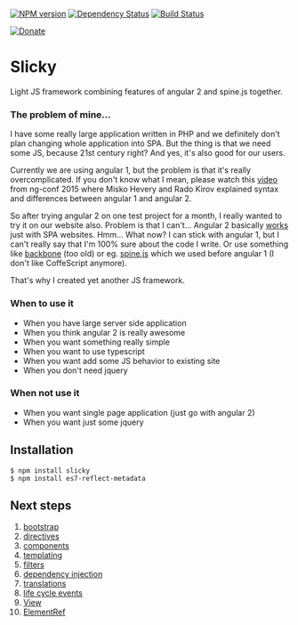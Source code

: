[![NPM version](https://img.shields.io/npm/v/slicky.svg?style=flat-square)](https://www.npmjs.com/package/slicky)
[![Dependency Status](https://img.shields.io/gemnasium/Carrooi/Js-Slicky.svg?style=flat-square)](https://gemnasium.com/Carrooi/Js-Slicky)
[![Build Status](https://img.shields.io/travis/Carrooi/Js-Slicky.svg?style=flat-square)](https://travis-ci.org/Carrooi/Js-Slicky)

[![Donate](https://img.shields.io/badge/donate-PayPal-brightgreen.svg?style=flat-square)](https://www.paypal.com/cgi-bin/webscr?cmd=_s-xclick&hosted_button_id=ARUCDRF95XRBA)

# Slicky

Light JS framework combining features of angular 2 and spine.js together.

### The problem of mine...

I have some really large application written in PHP and we definitely don't plan changing whole application into 
SPA. But the thing is that we need some JS, because 21st century right? And yes, it's also good for our users.

Currently we are using angular 1, but the problem is that it's really overcomplicated. If you don't know what I mean, 
please watch this [video](https://www.youtube.com/watch?v=-dMBcqwvYA0) from ng-conf 2015 where Misko Hevery and Rado 
Kirov explained syntax and differences between angular 1 and angular 2.

So after trying angular 2 on one test project for a month, I really wanted to try it on our website also. Problem is 
that I can't... Angular 2 basically [works](https://github.com/angular/angular/issues/6194#issuecomment-172926749) 
just with SPA websites. Hmm... What now? I can stick with angular 1, but I can't really say that I'm 100% sure about 
the code I write. Or use something like [backbone](http://backbonejs.org/) (too old) or eg. 
[spine.js](http://spinejs.com/) which we used before angular 1 (I don't like CoffeScript anymore). 

That's why I created yet another JS framework.

### When to use it

* When you have large server side application
* When you think angular 2 is really awesome
* When you want something really simple
* When you want to use typescript
* When you want add some JS behavior to existing site
* When you don't need jquery

### When not use it

* When you want single page application (just go with angular 2)
* When you want just some jquery

## Installation

```
$ npm install slicky
$ npm install es7-reflect-metadata
```

## Next steps

1. [bootstrap](./docs/bootstrap.md)
2. [directives](./docs/directives.md)
3. [components](./docs/components.md)
4. [templating](./docs/templates.md)
5. [filters](./docs/filters.md)
6. [dependency injection](./docs/di.md)
7. [translations](./docs/translations.md)
8. [life cycle events](./docs/life-cycle-events.md)
9. [View](./docs/view.md)
10. [ElementRef](./docs/element-ref.md)

